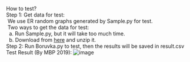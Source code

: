 How to test?  
Step 1: Get data for test:  
&nbsp;We use ER random graphs generated by Sample.py for test.  
&nbsp;Two ways to get the data for test:  
&nbsp;&nbsp;a. Run Sample.py, but it will take too much time.  
&nbsp;&nbsp;b. Download from [here](https://hkustconnect-my.sharepoint.com/:u:/g/personal/xwanggb_connect_ust_hk/EUwsLSpyBW5Bsp5vdDahyjYBo2rVwyNoKQFN8z43YopUQw?e=WnN1Vx  
) and unzip it.  
Step 2: Run Boruvka.py to test, then the results will be saved in result.csv 
Test Result (By MBP 2019): 
![image](https://raw.githubusercontent.com/Excited-Frog/MST/master/result.jpg)
